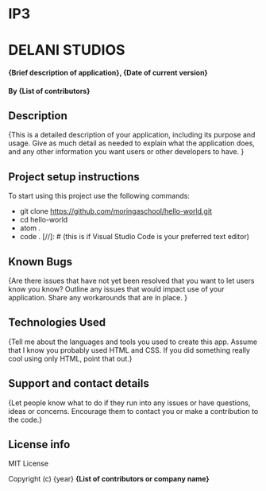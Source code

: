 # IP3
# DELANI STUDIOS
#### {Brief description of application}, {Date of current version}
#### By **{List of contributors}**
## Description
{This is a detailed description of your application, including its purpose and usage.  Give as much detail as needed to explain what the application does, and any other information you want users or other developers to have. }
## Project setup instructions
To start using this project use the following commands:
- git clone https://github.com/moringaschool/hello-world.git
- cd hello-world
- atom .
- code . [//]: # (this is if Visual Studio Code is your preferred text editor)

## Known Bugs
{Are there issues that have not yet been resolved that you want to let users know you know? Outline any issues that would impact use of your application. Share any workarounds that are in place. }
## Technologies Used
{Tell me about the languages and tools you used to create this app. Assume that I know you probably used HTML and CSS. If you did something really cool using only HTML, point that out.}
## Support and contact details
{Let people know what to do if they run into any issues or have questions, ideas or concerns.  Encourage them to contact you or make a contribution to the code.}
## License info
MIT License

Copyright (c) {year} **{List of contributors or company name}**
  